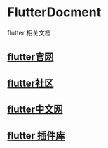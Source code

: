 # FlutterDocment
flutter 相关文档

## [flutter官网](https://github.com/flutter/flutter)
## [flutter社区](https://learnku.com/flutter)
## [flutter中文网](https://flutterchina.club/)
## [flutter 插件库](https://pub.dev/packages)
